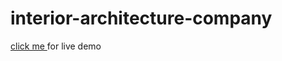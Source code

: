 # interior-architecture-company

<a href='https://mozanyazar.github.io/interior-architecture-company/'> click me </a> for live demo
